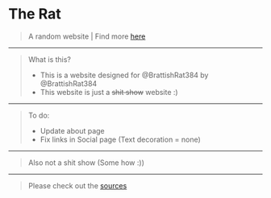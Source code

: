 #    The Rat

> A random website | Find more <a href="https://brattishrat384.xyz/" target="_blank">here</a>
---
> What is this?
> - This is a website designed for @BrattishRat384 by @BrattishRat384
> - This website is just a ~~shit show~~ website :) 
---
> To do:
> - Update about page
> - Fix links in Social page (Text decoration = none)
---
> Also not a shit show (Some how :))
---
> Please check out the <a href="https://brattishrat384.xyz/misc/sources.txt" target="_blank">sources</a>
